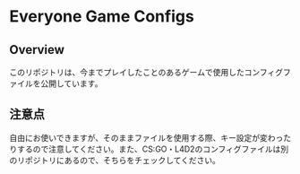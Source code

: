 # Everyone Game Configs

## Overview
このリポジトリは、今までプレイしたことのあるゲームで使用したコンフィグファイルを公開しています。

## 注意点
自由にお使いできますが、そのままファイルを使用する際、キー設定が変わったりするので注意してください。また、CS:GO・L4D2のコンフィグファイルは別のリポジトリにあるので、そちらをチェックしてください。
